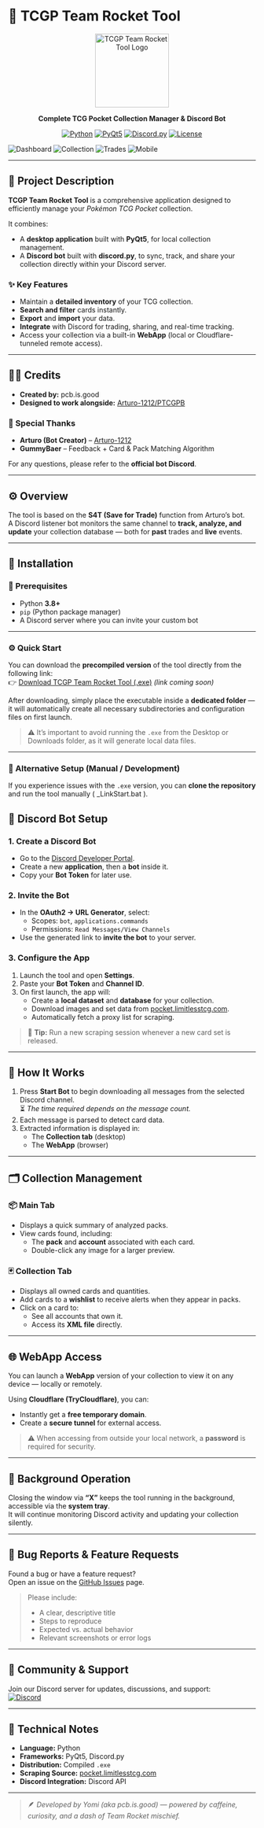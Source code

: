 # 🎴 TCGP Team Rocket Tool

<div align="center">
  <img src="gui/icon.png" alt="TCGP Team Rocket Tool Logo" width="150"/>

  **Complete TCG Pocket Collection Manager & Discord Bot**

  [![Python](https://img.shields.io/badge/Python-3.8+-blue.svg)](https://www.python.org/)
  [![PyQt5](https://img.shields.io/badge/PyQt5-5.15+-green.svg)](https://pypi.org/project/PyQt5/)
  [![Discord.py](https://img.shields.io/badge/Discord.py-2.3+-blueviolet.svg)](https://pypi.org/project/discord.py/)
  [![License](https://img.shields.io/badge/License-MIT-yellow.svg)](LICENSE)
</div>

![Dashboard](docs/screenshots/dashboard.png)
![Collection](docs/screenshots/collection.png)
![Trades](docs/screenshots/trades.png)
![Mobile](docs/screenshots/mobile.png)




---

## 🚀 Project Description

**TCGP Team Rocket Tool** is a comprehensive application designed to efficiently manage your *Pokémon TCG Pocket* collection.

It combines:
- A **desktop application** built with **PyQt5**, for local collection management.
- A **Discord bot** built with **discord.py**, to sync, track, and share your collection directly within your Discord server.

### ✨ Key Features
- Maintain a **detailed inventory** of your TCG collection.
- **Search and filter** cards instantly.
- **Export** and **import** your data.
- **Integrate** with Discord for trading, sharing, and real-time tracking.
- Access your collection via a built-in **WebApp** (local or Cloudflare-tunneled remote access).

---

## 👨‍💻 Credits

- **Created by:** pcb.is.good  
- **Designed to work alongside:** [Arturo-1212/PTCGPB](https://github.com/Arturo-1212/PTCGPB)

### 💝 Special Thanks
- **Arturo (Bot Creator)** – [Arturo-1212](https://github.com/Arturo-1212)  
- **GummyBaer** – Feedback + Card & Pack Matching Algorithm  

For any questions, please refer to the **official bot Discord**.

---

## ⚙️ Overview

The tool is based on the **S4T (Save for Trade)** function from Arturo’s bot.  
A Discord listener bot monitors the same channel to **track, analyze, and update** your collection database — both for **past** trades and **live** events.

---

## 🧩 Installation

### 🧱 Prerequisites

- Python **3.8+**
- `pip` (Python package manager)
- A Discord server where you can invite your custom bot

---

### ⚙️ Quick Start

You can download the **precompiled version** of the tool directly from the following link:  
👉 [Download TCGP Team Rocket Tool (.exe)](https://example.com/download) *(link coming soon)*  

After downloading, simply place the executable inside a **dedicated folder** — it will automatically create all necessary subdirectories and configuration files on first launch.  

> ⚠️ It’s important to avoid running the `.exe` from the Desktop or Downloads folder, as it will generate local data files.

---

### 🧰 Alternative Setup (Manual / Development)

If you experience issues with the `.exe` version, you can **clone the repository** and run the tool manually ( _LinkStart.bat ).


## 🤖 Discord Bot Setup

### 1. Create a Discord Bot
- Go to the [Discord Developer Portal](https://discord.com/developers/applications).
- Create a new **application**, then a **bot** inside it.
- Copy your **Bot Token** for later use.

### 2. Invite the Bot
- In the **OAuth2 → URL Generator**, select:
  - Scopes: `bot`, `applications.commands`
  - Permissions: `Read Messages/View Channels`
- Use the generated link to **invite the bot** to your server.

### 3. Configure the App
1. Launch the tool and open **Settings**.  
2. Paste your **Bot Token** and **Channel ID**.  
3. On first launch, the app will:
   - Create a **local dataset** and **database** for your collection.
   - Download images and set data from [pocket.limitlesstcg.com](https://pocket.limitlesstcg.com).  
   - Automatically fetch a proxy list for scraping.

> 🧠 **Tip:** Run a new scraping session whenever a new card set is released.

---

## 🧠 How It Works

1. Press **Start Bot** to begin downloading all messages from the selected Discord channel.  
   ⏳ *The time required depends on the message count.*
2. Each message is parsed to detect card data.
3. Extracted information is displayed in:
   - The **Collection tab** (desktop)
   - The **WebApp** (browser)

---

## 🗂️ Collection Management

### 📦 Main Tab
- Displays a quick summary of analyzed packs.
- View cards found, including:
  - The **pack** and **account** associated with each card.
  - Double-click any image for a larger preview.

### 🃏 Collection Tab
- Displays all owned cards and quantities.
- Add cards to a **wishlist** to receive alerts when they appear in packs.
- Click on a card to:
  - See all accounts that own it.
  - Access its **XML file** directly.

---

## 🌐 WebApp Access

You can launch a **WebApp** version of your collection to view it on any device — locally or remotely.

Using **Cloudflare (TryCloudflare)**, you can:
- Instantly get a **free temporary domain**.
- Create a **secure tunnel** for external access.

> ⚠️ When accessing from outside your local network, a **password** is required for security.

---

## 🧩 Background Operation

Closing the window via **“X”** keeps the tool running in the background, accessible via the **system tray**.  
It will continue monitoring Discord activity and updating your collection silently.

---

## 🐛 Bug Reports & Feature Requests

Found a bug or have a feature request?  
Open an issue on the [GitHub Issues](https://github.com/yourusername/TCGP-TeamRocket-Tool/issues) page.

> Please include:
> - A clear, descriptive title  
> - Steps to reproduce  
> - Expected vs. actual behavior  
> - Relevant screenshots or error logs  

---

## 💬 Community & Support

Join our Discord server for updates, discussions, and support:  
[![Discord](https://img.shields.io/badge/Join%20us%20on%20Discord-5865F2?logo=discord&logoColor=white)](https://discord.gg/Msa5vNjUUf)

---

## 🐍 Technical Notes

- **Language:** Python  
- **Frameworks:** PyQt5, Discord.py  
- **Distribution:** Compiled `.exe`  
- **Scraping Source:** [pocket.limitlesstcg.com](https://pocket.limitlesstcg.com)  
- **Discord Integration:** Discord API  

---

> 🪶 *Developed by Yomi (aka pcb.is.good) — powered by caffeine, curiosity, and a dash of Team Rocket mischief.*
